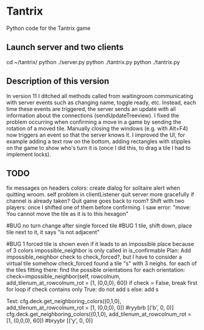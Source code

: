 # Tantrix
Python code for the Tantrix game

## Launch server and two clients
cd ~/tantrix/
python ./server.py
python ./tantrix.py
python ./tantrix.py

## Description of this version
In version 11 I ditched all methods called from waitingroom communicating with server events such as changing name, toggle ready, etc. Instead, each time these events are triggered, the server sends an update with all information about the connections (sendUpdateTreeview). 
I fixed the problem occurring when confirming a move in a game by sending the rotation of a moved tile. 
Manually closing the windows (e.g. with Alt+F4) now triggers an event so that the server knows it. 
I improved the UI, for example adding a text row on the bottom, adding rectangles with stipples on the game to show who's turn it is (once I did this, to drag a tile I had to implement locks). 

## TODO
fix messages on headers
colors: create dialog for solitaire
alert when quitting wroom. self problem in clientListener
quit server more gracefully if channel is already taken?
Quit game goes back to room?
Shift with two players: once I shifted one of them before confirming. I saw error: "move: You cannot move the tile as it is to this hexagon"

#BUG
no turn change after single forced tile
#BUG 
1 tile, shift down, place tile next to it, it says "is not adjacent"

#BUG
1 forced tile is shown even if it leads to an impossible place because of 3 colors
	impossible_neighbor is only called in is_confirmable
	Plan: Add impossible_neighbor check to check_forced?, but I have to consider a virtual tile somehow
check_forced found a tile "s" with 3 neighs. 
for each of the tiles fitting there:
	find the possible orientations
	for each orientation:
		check=impossible_neighbor(self, rowcolnum, add_tilenum_at_rowcolnum_rot = [1, (0,0,0), 60])
		if check = False, break first for loop
	if check contains only True:
		do not add s
	else: 
		add s

Test:
cfg.deck.get_neighboring_colors((0,1,0), add_tilenum_at_rowcolnum_rot = [1, (0,0,0), 0])  #ryybrb	[('b', 0, 0)]
cfg.deck.get_neighboring_colors((0,1,0), add_tilenum_at_rowcolnum_rot = [1, (0,0,0), 60]) #bryybr	[('y', 0, 0)]




